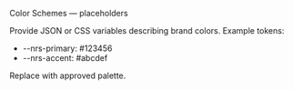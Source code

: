 Color Schemes — placeholders

Provide JSON or CSS variables describing brand colors. Example tokens:
- --nrs-primary: #123456
- --nrs-accent: #abcdef

Replace with approved palette.
